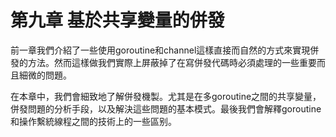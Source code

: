 # 第九章 基於共享變量的併發

前一章我們介紹了一些使用goroutine和channel這樣直接而自然的方式來實現併發的方法。然而這樣做我們實際上屏蔽掉了在寫併發代碼時必須處理的一些重要而且細微的問題。

在本章中，我們會細致地了解併發機製。尤其是在多goroutine之間的共享變量，併發問題的分析手段，以及解決這些問題的基本模式。最後我們會解釋goroutine和操作繫統線程之間的技術上的一些區别。
